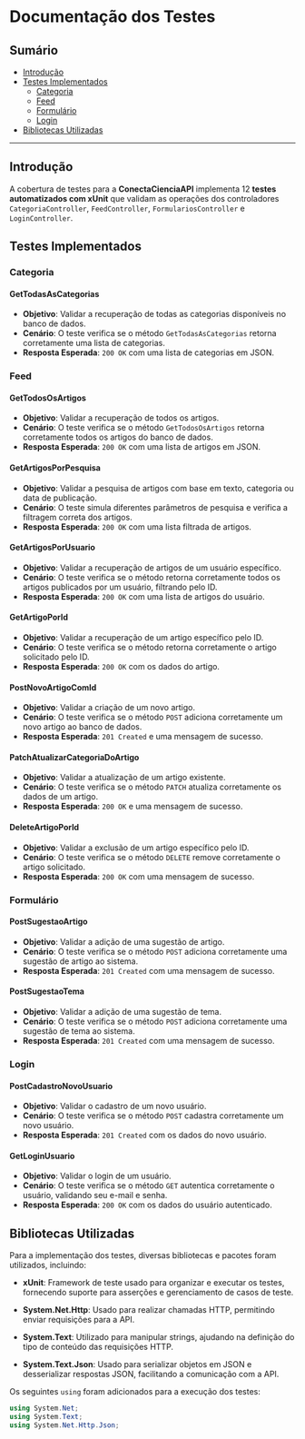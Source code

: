 # Documentação dos Testes

## Sumário
- [Introdução](#introdução)
- [Testes Implementados](#testes-implementados)
  - [Categoria](#categoria)
  - [Feed](#feed)
  - [Formulário](#formulário)
  - [Login](#login)
- [Bibliotecas Utilizadas](#bibliotecas-utilizadas)

---

## Introdução

A cobertura de testes para a **ConectaCienciaAPI** implementa 12 **testes automatizados com xUnit** que validam as operações dos controladores `CategoriaController`, `FeedController`, `FormulariosController` e `LoginController`. 

## Testes Implementados

### Categoria

#### GetTodasAsCategorias
- **Objetivo**: Validar a recuperação de todas as categorias disponíveis no banco de dados.
- **Cenário**: O teste verifica se o método `GetTodasAsCategorias` retorna corretamente uma lista de categorias.
- **Resposta Esperada**: `200 OK` com uma lista de categorias em JSON.

### Feed

#### GetTodosOsArtigos
- **Objetivo**: Validar a recuperação de todos os artigos.
- **Cenário**: O teste verifica se o método `GetTodosOsArtigos` retorna corretamente todos os artigos do banco de dados.
- **Resposta Esperada**: `200 OK` com uma lista de artigos em JSON.

#### GetArtigosPorPesquisa
- **Objetivo**: Validar a pesquisa de artigos com base em texto, categoria ou data de publicação.
- **Cenário**: O teste simula diferentes parâmetros de pesquisa e verifica a filtragem correta dos artigos.
- **Resposta Esperada**: `200 OK` com uma lista filtrada de artigos.

#### GetArtigosPorUsuario
- **Objetivo**: Validar a recuperação de artigos de um usuário específico.
- **Cenário**: O teste verifica se o método retorna corretamente todos os artigos publicados por um usuário, filtrando pelo ID.
- **Resposta Esperada**: `200 OK` com uma lista de artigos do usuário.

#### GetArtigoPorId
- **Objetivo**: Validar a recuperação de um artigo específico pelo ID.
- **Cenário**: O teste verifica se o método retorna corretamente o artigo solicitado pelo ID.
- **Resposta Esperada**: `200 OK` com os dados do artigo.

#### PostNovoArtigoComId
- **Objetivo**: Validar a criação de um novo artigo.
- **Cenário**: O teste verifica se o método `POST` adiciona corretamente um novo artigo ao banco de dados.
- **Resposta Esperada**: `201 Created` e uma mensagem de sucesso.

#### PatchAtualizarCategoriaDoArtigo
- **Objetivo**: Validar a atualização de um artigo existente.
- **Cenário**: O teste verifica se o método `PATCH` atualiza corretamente os dados de um artigo.
- **Resposta Esperada**: `200 OK` e uma mensagem de sucesso.

#### DeleteArtigoPorId
- **Objetivo**: Validar a exclusão de um artigo específico pelo ID.
- **Cenário**: O teste verifica se o método `DELETE` remove corretamente o artigo solicitado.
- **Resposta Esperada**: `200 OK` com uma mensagem de sucesso.

### Formulário

#### PostSugestaoArtigo
- **Objetivo**: Validar a adição de uma sugestão de artigo.
- **Cenário**: O teste verifica se o método `POST` adiciona corretamente uma sugestão de artigo ao sistema.
- **Resposta Esperada**: `201 Created` com uma mensagem de sucesso.

#### PostSugestaoTema
- **Objetivo**: Validar a adição de uma sugestão de tema.
- **Cenário**: O teste verifica se o método `POST` adiciona corretamente uma sugestão de tema ao sistema.
- **Resposta Esperada**: `201 Created` com uma mensagem de sucesso.

### Login

#### PostCadastroNovoUsuario
- **Objetivo**: Validar o cadastro de um novo usuário.
- **Cenário**: O teste verifica se o método `POST` cadastra corretamente um novo usuário.
- **Resposta Esperada**: `201 Created` com os dados do novo usuário.

#### GetLoginUsuario
- **Objetivo**: Validar o login de um usuário.
- **Cenário**: O teste verifica se o método `GET` autentica corretamente o usuário, validando seu e-mail e senha.
- **Resposta Esperada**: `200 OK` com os dados do usuário autenticado.

## Bibliotecas Utilizadas

Para a implementação dos testes, diversas bibliotecas e pacotes foram utilizados, incluindo:

- **xUnit**: Framework de teste usado para organizar e executar os testes, fornecendo suporte para asserções e gerenciamento de casos de teste.

- **System.Net.Http**: Usado para realizar chamadas HTTP, permitindo enviar requisições para a API.

- **System.Text**: Utilizado para manipular strings, ajudando na definição do tipo de conteúdo das requisições HTTP.

- **System.Text.Json**: Usado para serializar objetos em JSON e desserializar respostas JSON, facilitando a comunicação com a API.

Os seguintes `using` foram adicionados para a execução dos testes:

```csharp
using System.Net;
using System.Text;
using System.Net.Http.Json;
